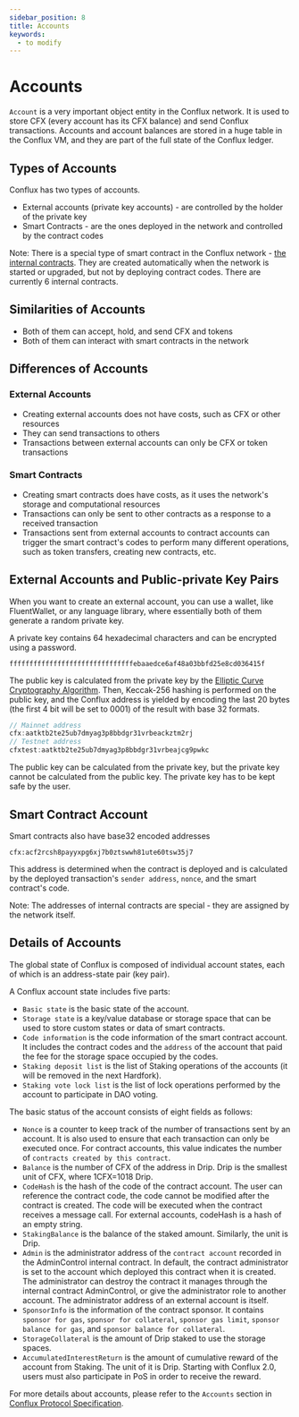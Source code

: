 ```yaml
---
sidebar_position: 8
title: Accounts
keywords:
  - to modify
---
```


# Accounts

`Account` is a very important object entity in the Conflux network. It is used to store CFX (every account has its CFX balance) and send Conflux transactions. Accounts and account balances are stored in a huge table in the Conflux VM, and they are part of the full state of the Conflux ledger.

## Types of Accounts

Conflux has two types of accounts.

- External accounts (private key accounts) - are controlled by the holder of the private key
- Smart Contracts - are the ones deployed in the network and controlled by the contract codes

Note: There is a special type of smart contract in the Conflux network - [the internal contracts](https://developer.confluxnetwork.org/conflux-rust/internal_contract/internal_contract/). They are created automatically when the network is started or upgraded, but not by deploying contract codes. There are currently 6 internal contracts.

## Similarities of Accounts

- Both of them can accept, hold, and send CFX and tokens
- Both of them can interact with smart contracts in the network

## Differences of Accounts

### External Accounts

- Creating external accounts does not have costs, such as CFX or other resources
- They can send transactions to others
- Transactions between external accounts can only be CFX or token transactions

### Smart Contracts

- Creating smart contracts does have costs, as it uses the network's storage and computational resources
- Transactions can only be sent to other contracts as a response to a received transaction
- Transactions sent from external accounts to contract accounts can trigger the smart contract's codes to perform many different operations, such as token transfers, creating new contracts, etc.

## External Accounts and Public-private Key Pairs

When you want to create an external account, you can use a wallet, like FluentWallet, or any language library, where essentially both of them generate a random private key.

A private key contains 64 hexadecimal characters and can be encrypted using a password.

```
fffffffffffffffffffffffffffffffebaaedce6af48a03bbfd25e8cd036415f
```
The public key is calculated from the private key by the [Elliptic Curve Cryptography Algorithm](https://en.wikipedia.org/wiki/Elliptic_Curve_Digital_Signature_Algorithm). Then, Keccak-256 hashing is performed on the public key, and the Conflux address is yielded by encoding the last 20 bytes (the first 4 bit will be set to 0001) of the result with base 32 formats.

```js
// Mainnet address
cfx:aatktb2te25ub7dmyag3p8bbdgr31vrbeackztm2rj
// Testnet address
cfxtest:aatktb2te25ub7dmyag3p8bbdgr31vrbeajcg9pwkc
```

The public key can be calculated from the private key, but the private key cannot be calculated from the public key. The private key has to be kept safe by the user.

## Smart Contract Account

Smart contracts also have base32 encoded addresses

```
cfx:acf2rcsh8payyxpg6xj7b0ztswwh81ute60tsw35j7
```

This address is determined when the contract is deployed and is calculated by the deployed transaction's `sender address`, `nonce`, and the smart contract's code.

Note: The addresses of internal contracts are special - they are assigned by the network itself.

## Details of Accounts

The global state of Conflux is composed of individual account states, each of which is an address-state pair (key pair).

A Conflux account state includes five parts:

- `Basic state` is the basic state of the account.
- `Storage state` is a key/value database or storage space that can be used to store custom states or data of smart contracts.
- `Code information` is the code information of the smart contract account. It includes the contract codes and the `address` of the account that paid the fee for the storage space occupied by the codes.
- `Staking deposit list` is the list of Staking operations of the accounts (it will be removed in the next Hardfork).
- `Staking vote lock list` is the list of lock operations performed by the account to participate in DAO voting.

The basic status of the account consists of eight fields as follows:

- `Nonce` is a counter to keep track of the number of transactions sent by an account. It is also used to ensure that each transaction can only be executed once. For contract accounts, this value indicates the number of `contracts created by this contract`.
- `Balance` is the number of CFX of the address in Drip. Drip is the smallest unit of CFX, where 1CFX=1018 Drip.
- `CodeHash` is the hash of the code of the contract account. The user can reference the contract code, the code cannot be modified after the contract is created. The code will be executed when the contract receives a message call. For external accounts, codeHash is a hash of an empty string.
- `StakingBalance` is the balance of the staked amount. Similarly, the unit is Drip.
- `Admin` is the administrator address of the `contract account` recorded in the AdminControl internal contract. In default, the contract administrator is set to the account which deployed this contract when it is created. The administrator can destroy the contract it manages through the internal contract AdminControl, or give the administrator role to another account. The administrator address of an external account is itself.
- `SponsorInfo` is the information of the contract sponsor. It contains `sponsor for gas`, `sponsor for collateral`, `sponsor gas limit`, `sponsor balance for gas`, and `sponsor balance for collateral`.
- `StorageCollateral` is the amount of Drip staked to use the storage spaces.
- `AccumulatedInterestReturn` is the amount of cumulative reward of the account from Staking. The unit of it is Drip. Starting with Conflux 2.0, users must also participate in PoS in order to receive the reward.

For more details about accounts, please refer to the `Accounts` section in [Conflux Protocol Specification](https://www.confluxnetwork.org/files/Conflux_Protocol_Specification.pdf).
